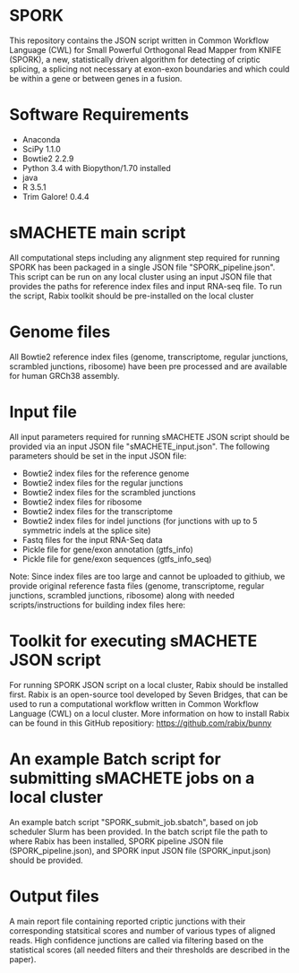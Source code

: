 # SPORK

This repository contains the JSON script written in Common Workflow Language (CWL) for Small Powerful Orthogonal Read Mapper from KNIFE (SPORK), a new, statistically driven algorithm for detecting of criptic splicing, a splicing not necessary at exon-exon boundaries and which could be within a gene or between genes in a fusion.

# Software Requirements

- Anaconda
- SciPy 1.1.0
- Bowtie2 2.2.9
- Python 3.4 with Biopython/1.70 installed
- java
- R 3.5.1
- Trim Galore! 0.4.4

# sMACHETE main script

All computational steps including any alignment step required for running SPORK has been packaged in a single JSON file "SPORK_pipeline.json". This script can be run on any local cluster using an input JSON file that provides the paths for reference index files and input RNA-seq file. To run the script, Rabix toolkit should be pre-installed on the local cluster


# Genome files

All Bowtie2 reference index files (genome, transcriptome, regular junctions, scrambled junctions, ribosome) have been pre processed and are available for human GRCh38 assembly. 


# Input file

All input parameters required for running sMACHETE JSON script should be provided via an input JSON file "sMACHETE_input.json". The following parameters should be set in the input JSON file:

- Bowtie2 index files for the reference genome
- Bowtie2 index files for the regular junctions
- Bowtie2 index files for the scrambled junctions
- Bowtie2 index files for ribosome
- Bowtie2 index files for the transcriptome
- Bowtie2 index files for indel junctions (for junctions with up to 5 symmetric indels at the splice site)
- Fastq files for the input RNA-Seq data
- Pickle file for gene/exon annotation (gtfs_info)
- Pickle file for gene/exon sequences (gtfs_info_seq)

Note: Since index files are too large and cannot be uploaded to githiub, we provide original reference fasta files (genome, transcriptome, regular junctions, scrambled junctions, ribosome) along with needed scripts/instructions for building index files here: 


# Toolkit for executing sMACHETE JSON script

For running SPORK JSON script on a local cluster, Rabix should be installed first. Rabix is an open-source tool developed by Seven Bridges, that can be used to run a computational workflow written in Common Workflow Language (CWL) on a locul cluster. More information on how to install Rabix can be found in this GitHub repositiory: https://github.com/rabix/bunny 


# An example Batch script for submitting sMACHETE jobs on a local cluster

An example batch script "SPORK_submit_job.sbatch", based on job scheduler Slurm has been provided. In the batch script file the path to where Rabix has been installed, SPORK pipeline JSON file (SPORK_pipeline.json), and SPORK input JSON file (SPORK_input.json) should be provided. 

# Output files

A main report file containing reported criptic junctions with their corresponding statsitical scores and number of various types of aligned reads. High confidence junctions are called via filtering based on the statistical scores (all needed filters and their thresholds are described in the paper).
